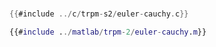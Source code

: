 # 

<div class="tabbed-blocks">


```c
{{#include ../c/trpm-s2/euler-cauchy.c}}
```

```matlab
{{#include ../matlab/trpm-2/euler-cauchy.m}}
```

</div>



